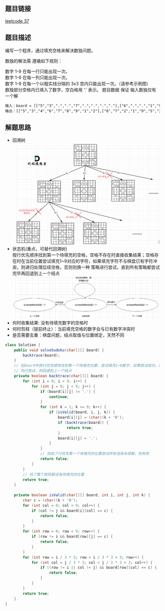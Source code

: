 ## 题目链接

[leetcode 37](https://leetcode.cn/problems/sudoku-solver/)  

## 题目描述

编写一个程序，通过填充空格来解决数独问题。 

数独的解法需 遵循如下规则：  

数字 1-9 在每一行只能出现一次。  
数字 1-9 在每一列只能出现一次。  
数字 1-9 在每一个以粗实线分隔的 3x3 宫内只能出现一次。（请参考示例图）  
数独部分空格内已填入了数字，空白格用 '.' 表示。 
题目数据 保证 输入数独仅有一个解  


```html
输入：board = [["5","3",".",".","7",".",".",".","."],["6",".",".","1","9","5",".",".","."],[".","9","8",".",".",".",".","6","."],["8",".",".",".","6",".",".",".","3"],["4",".",".","8",".","3",".",".","1"],["7",".",".",".","2",".",".",".","6"],[".","6",".",".",".",".","2","8","."],[".",".",".","4","1","9",".",".","5"],[".",".",".",".","8",".",".","7","9"]]
输出：[["5","3","4","6","7","8","9","1","2"],["6","7","2","1","9","5","3","4","8"],["1","9","8","3","4","2","5","6","7"],["8","5","9","7","6","1","4","2","3"],["4","2","6","8","5","3","7","9","1"],["7","1","3","9","2","4","8","5","6"],["9","6","1","5","3","7","2","8","4"],["2","8","7","4","1","9","6","3","5"],["3","4","5","2","8","6","1","7","9"]]
```

## 解题思路  
- 回溯树  
![](https://github.com/RossVermouth/algorithm/blob/main/%E9%99%84%E4%BB%B6/%E8%A7%A3%E6%95%B0%E7%8B%AC.png)
- 状态机(重点，可替代回溯树)  
按行优先顺序找到第一个待填充的空格，空格不存在时直接收集结果；空格存在时在当前位置尝试填充1~9对应的字符，如果填充字符不与棋盘已有字符冲突，则递归处理后续空格，否则则换一种
策略进行尝试，直到所有策略都尝试完毕再回退到上一个结点
![](https://github.com/RossVermouth/algorithm/blob/main/%E9%99%84%E4%BB%B6/%E6%95%B0%E7%8B%AC%E7%8A%B6%E6%80%81%E6%9C%BA.png)
- 何时收集结果: 没有待填充数字的空格时
- 何时剪枝（提前终止）：当前填充空格的数字会与已有数字冲突时
- 是否需要去重：棋盘问题，结点取值与位置绑定，天然不同

```JAVA
class Solution {
    public void solveSudoku(char[][] board) {
        backtrace(board);
    }
    // 在board中按行优先顺序找到第一个待填充位置，尝试填充1~9数字，如果尝试成功，递归处理下一个空位，如果失败换数字，如果所有数字
    // 均已尝试，则回退到上一个结点
    private boolean backtrace(char[][] board) {
        for (int i = 0; i < 9; i++) {
            for (int j = 0; j < 9; j++) {
                if (board[i][j] != '.') {
                    continue;
                }
                for (int k = 1; k <= 9; k++) {
                    if (isValid(board, i, j, k)) {
                        board[i][j] = (char)(k + '0');
                        if (backtrace(board)) {
                            return true;
                        }
                        board[i][j] = '.';
                    }
                }
                // 找到了行优先第一个待填充的位置尝试所有选择未得解，则失败
                return false;
            }
        }
        // 找了整个矩阵都没有待填充的位置
        return true;
    }

    private boolean isValid(char[][] board, int i, int j, int k) {
        char c = (char)(k + '0');
        for (int col = 0; col < 9; col++) {
            if (col != j && board[i][col] == c) {
                return false;
            }
        }
        for (int row = 0; row < 9; row++) {
            if (row != i && board[row][j] == c) {
                return false;
            }
        }
        for (int row = i / 3 * 3; row < i / 3 * 3 + 3; row++) {
            for (int col = j / 3 * 3; col < j / 3 * 3 + 3; col++) {
                if ((row != i || col != j) && board[row][col] == c) {
                    return false;
                }
            }
        }
        return true;
    }
}
```



